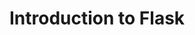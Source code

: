 <!-- TITLE: Guide: Introduction to Flask -->
<!-- SUBTITLE: Visual Introduction to Rendering HTML in Python via Flask -->

# Introduction to Flask

